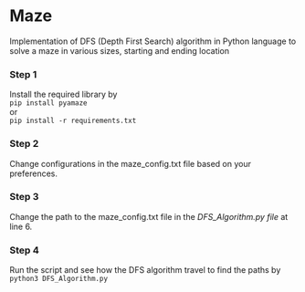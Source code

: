 # Maze
Implementation of DFS (Depth First Search) algorithm in Python language to solve a maze in various sizes, starting and ending location
 ### Step 1
 Install the required library by  
`pip install pyamaze`  
or  
`pip install -r requirements.txt`  
### Step 2
Change configurations in the maze_config.txt file based on your preferences.  
### Step 3
Change the path to the maze_config.txt file in the *DFS_Algorithm.py file* at line 6.  
### Step 4
Run the script and see how the DFS algorithm travel to find the paths by  
`python3 DFS_Algorithm.py`  
